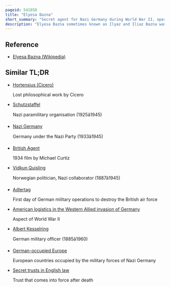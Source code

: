 ```yaml
---
pageid: 541858
title: "Elyesa Bazna"
short_summary: "Secret agent for Nazi Germany during World War II, operating under the code name Cicero"
description: "Elyesa Bazna sometimes known as Ilyaz and Iliaz Bazna was a nazi Germany secret Agent during World War Ii operating under the Codename Cicero."
---
```


## Reference

- [Elyesa Bazna (Wikipedia)](https://en.wikipedia.org/?curid=541858)

## Similar TL;DR

- [Hortensius (Cicero)](/tldr/en/hortensius-cicero)

  Lost philosophical work by Cicero

- [Schutzstaffel](/tldr/en/schutzstaffel)

  Nazi paramilitary organisation (1925â1945)

- [Nazi Germany](/tldr/en/nazi-germany)

  Germany under the Nazi Party (1933â1945)

- [British Agent](/tldr/en/british-agent)

  1934 film by Michael Curtiz

- [Vidkun Quisling](/tldr/en/vidkun-quisling)

  Norwegian politician, Nazi collaborator (1887â1945)

- [Adlertag](/tldr/en/adlertag)

  First day of German military operations to destroy the British air force

- [American logistics in the Western Allied invasion of Germany](/tldr/en/american-logistics-in-the-western-allied-invasion-of-germany)

  Aspect of World War II

- [Albert Kesselring](/tldr/en/albert-kesselring)

  German military officer (1885â1960)

- [German-occupied Europe](/tldr/en/german-occupied-europe)

  European countries occupied by the military forces of Nazi Germany

- [Secret trusts in English law](/tldr/en/secret-trusts-in-english-law)

  Trust that comes into force after death
